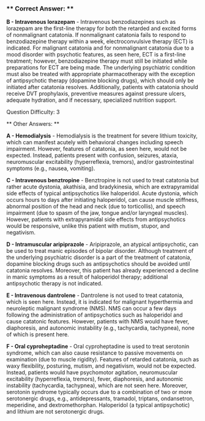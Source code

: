 ### ** Correct Answer: **

**B - Intravenous lorazepam** - Intravenous benzodiazepines such as lorazepam are the first-line therapy for both the retarded and excited forms of nonmalignant catatonia. If nonmalignant catatonia fails to respond to benzodiazepine therapy within a week, electroconvulsive therapy (ECT) is indicated. For malignant catatonia and for nonmalignant catatonia due to a mood disorder with psychotic features, as seen here, ECT is a first-line treatment; however, benzodiazepine therapy must still be initiated while preparations for ECT are being made. The underlying psychiatric condition must also be treated with appropriate pharmacotherapy with the exception of antipsychotic therapy (dopamine blocking drugs), which should only be initiated after catatonia resolves. Additionally, patients with catatonia should receive DVT prophylaxis, preventive measures against pressure ulcers, adequate hydration, and if necessary, specialized nutrition support.

Question Difficulty: 3

** Other Answers: **

**A - Hemodialysis** - Hemodialysis is the treatment for severe lithium toxicity, which can manifest acutely with behavioral changes including speech impairment. However, features of catatonia, as seen here, would not be expected. Instead, patients present with confusion, seizures, ataxia, neuromuscular excitability (hyperreflexia, tremors), and/or gastrointestinal symptoms (e.g., nausea, vomiting).

**C - Intravenous benztropine** - Benztropine is not used to treat catatonia but rather acute dystonia, akathisia, and bradykinesia, which are extrapyramidal side effects of typical antipsychotics like haloperidol. Acute dystonia, which occurs hours to days after initiating haloperidol, can cause muscle stiffness, abnormal position of the head and neck (due to torticollis), and speech impairment (due to spasm of the jaw, tongue and/or laryngeal muscles). However, patients with extrapyramidal side effects from antipsychotics would be responsive, unlike this patient with mutism, stupor, and negativism.

**D - Intramuscular aripiprazole** - Aripiprazole, an atypical antipsychotic, can be used to treat manic episodes of bipolar disorder. Although treatment of the underlying psychiatric disorder is a part of the treatment of catatonia, dopamine blocking drugs such as antipsychotics should be avoided until catatonia resolves. Moreover, this patient has already experienced a decline in manic symptoms as a result of haloperidol therapy; additional antipsychotic therapy is not indicated.

**E - Intravenous dantrolene** - Dantrolene is not used to treat catatonia, which is seen here. Instead, it is indicated for malignant hyperthermia and neuroleptic malignant syndrome (NMS). NMS can occur a few days following the administration of antipsychotics such as haloperidol and cause catatonic features. However, patients with NMS would have fever, diaphoresis, and autonomic instability (e.g., tachycardia, tachypnea), none of which is present here.

**F - Oral cyproheptadine** - Oral cyproheptadine is used to treat serotonin syndrome, which can also cause resistance to passive movements on examination (due to muscle rigidity). Features of retarded catatonia, such as waxy flexibility, posturing, mutism, and negativism, would not be expected. Instead, patients would have psychomotor agitation, neuromuscular excitability (hyperreflexia, tremors), fever, diaphoresis, and autonomic instability (tachycardia, tachypnea), which are not seen here. Moreover, serotonin syndrome typically occurs due to a combination of two or more serotonergic drugs, e.g., antidepressants, tramadol, triptans, ondansetron, meperidine, and dextromethorphan. Haloperidol (a typical antipsychotic) and lithium are not serotonergic drugs.

